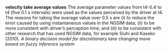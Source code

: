 **velocity take average values** The average parameter values from t4-0.4 to t4 (five 0.1 s intervals) were used as the values perceived by the driver at t4. The reasons for taking the average value over 0.5 s are (i) to reduce the error caused by using instantaneous values in the NGSIM data; (ii) to be more consistent with driver’s perception time; and (iii) to be consistent with other research that has used NGSIM data, for example Siuhi and Kaseko (2010). 
_A binary decision model for discretionary lane changing move based on fuzzy inference system_
